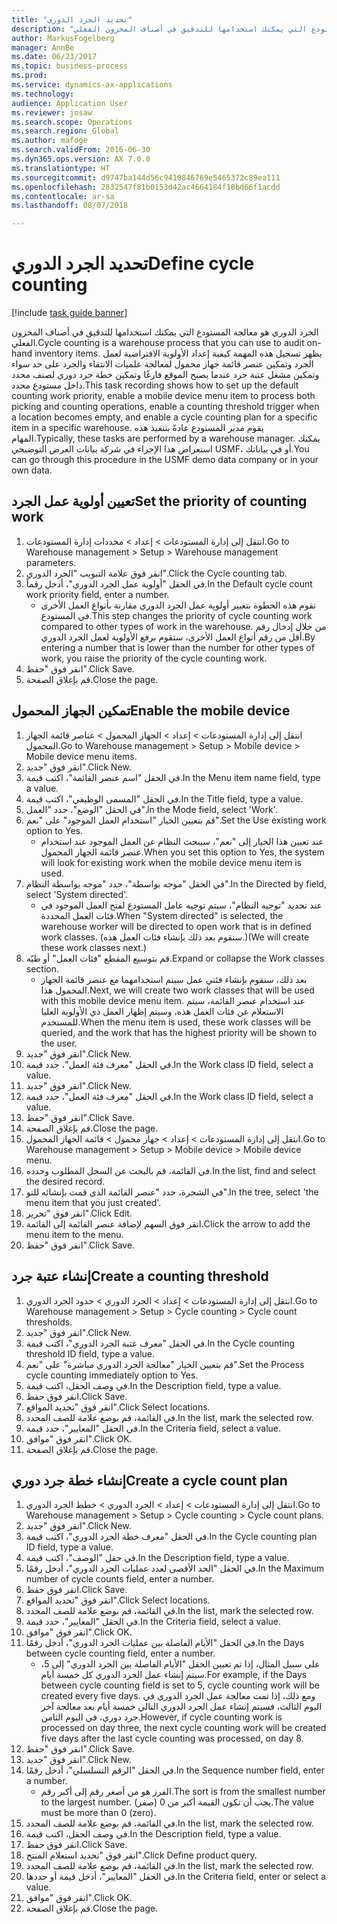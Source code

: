 ```yaml
--- 
title: "تحديد الجرد الدوري"
description: "الجرد الدوري هو معالجة المستودع التي يمكنك استخدامها للتدقيق في أصناف المخزون الفعلي."
author: MarkusFogelberg
manager: AnnBe
ms.date: 06/23/2017
ms.topic: business-process
ms.prod: 
ms.service: dynamics-ax-applications
ms.technology: 
audience: Application User
ms.reviewer: josaw
ms.search.scope: Operations
ms.search.region: Global
ms.author: mafoge
ms.search.validFrom: 2016-06-30
ms.dyn365.ops.version: AX 7.0.0
ms.translationtype: HT
ms.sourcegitcommit: d9747ba144d56c9410846769e5465372c89ea111
ms.openlocfilehash: 2832547f81b0153d42ac4664184f18bd66f1acdd
ms.contentlocale: ar-sa
ms.lasthandoff: 08/07/2018

---
```

# <a name="define-cycle-counting"></a><span data-ttu-id="b6cfd-103">تحديد الجرد الدوري</span><span class="sxs-lookup"><span data-stu-id="b6cfd-103">Define cycle counting</span></span> 

[!include [task guide banner](../../includes/task-guide-banner.md)]

<span data-ttu-id="b6cfd-104">الجرد الدوري هو معالجة المستودع التي يمكنك استخدامها للتدقيق في أصناف المخزون الفعلي.</span><span class="sxs-lookup"><span data-stu-id="b6cfd-104">Cycle counting is a warehouse process that you can use to audit on-hand inventory items.</span></span> <span data-ttu-id="b6cfd-105">يظهر تسجيل هذه المهمة كيفية إعداد الأولوية الافتراضية لعمل الجرد وتمكين عنصر قائمة جهاز محمول لمعالجة علميات الانتقاء والجرد على حد سواء وتمكين مشغل عتبة جرد عندما يصبح الموقع فارغًا وتمكين خطة جرد دوري لصنف محدد داخل مستودع محدد.</span><span class="sxs-lookup"><span data-stu-id="b6cfd-105">This task recording shows how to set up the default counting work priority, enable a mobile device menu item to process both picking and counting operations, enable a counting threshold trigger when a location becomes empty, and enable a cycle counting plan for a specific item in a specific warehouse.</span></span> <span data-ttu-id="b6cfd-106">يقوم مدير المستودع عادةً بتنفيذ هذه المهام.</span><span class="sxs-lookup"><span data-stu-id="b6cfd-106">Typically, these tasks are performed by a warehouse manager.</span></span> <span data-ttu-id="b6cfd-107">يمكنك استعراض هذا الإجراء في شركة بيانات العرض التوضيحي USMF، أو في بياناتك.</span><span class="sxs-lookup"><span data-stu-id="b6cfd-107">You can go through this procedure in the USMF demo data company or in your own data.</span></span>


## <a name="set-the-priority-of-counting-work"></a><span data-ttu-id="b6cfd-108">تعيين أولوية عمل الجرد</span><span class="sxs-lookup"><span data-stu-id="b6cfd-108">Set the priority of counting work</span></span>
1. <span data-ttu-id="b6cfd-109">انتقل إلى إدارة المستودعات > إعداد‬ > محددات إدارة المستودعات.</span><span class="sxs-lookup"><span data-stu-id="b6cfd-109">Go to Warehouse management > Setup > Warehouse management parameters.</span></span>
2. <span data-ttu-id="b6cfd-110">انقر فوق علامة التبويب "الجرد الدوري".</span><span class="sxs-lookup"><span data-stu-id="b6cfd-110">Click the Cycle counting tab.</span></span>
3. <span data-ttu-id="b6cfd-111">في الحقل "أولوية عمل الجرد الدوري"، أدخل رقماً.</span><span class="sxs-lookup"><span data-stu-id="b6cfd-111">In the Default cycle count work priority field, enter a number.</span></span>
    * <span data-ttu-id="b6cfd-112">تقوم هذه الخطوة بتغيير أولوية عمل الجرد الدوري مقارنة بأنواع العمل الأخرى في المستودع.</span><span class="sxs-lookup"><span data-stu-id="b6cfd-112">This step changes the priority of cycle counting work compared to other types of work in the warehouse.</span></span> <span data-ttu-id="b6cfd-113">من خلال إدخال رقم أقل من رقم أنواع العمل الأخرى، ستقوم برفع الأولوية لعمل الجرد الدوري.</span><span class="sxs-lookup"><span data-stu-id="b6cfd-113">By entering a number that is lower than the number for other types of work, you raise the priority of the cycle counting work.</span></span>  
4. <span data-ttu-id="b6cfd-114">انقر فوق "حفظ".</span><span class="sxs-lookup"><span data-stu-id="b6cfd-114">Click Save.</span></span>
5. <span data-ttu-id="b6cfd-115">قم بإغلاق الصفحة.</span><span class="sxs-lookup"><span data-stu-id="b6cfd-115">Close the page.</span></span>

## <a name="enable-the-mobile-device"></a><span data-ttu-id="b6cfd-116">تمكين الجهاز المحمول</span><span class="sxs-lookup"><span data-stu-id="b6cfd-116">Enable the mobile device</span></span>
1. <span data-ttu-id="b6cfd-117">انتقل إلى إدارة المستودعات > إعداد > الجهاز المحمول > عناصر قائمة الجهاز المحمول.</span><span class="sxs-lookup"><span data-stu-id="b6cfd-117">Go to Warehouse management > Setup > Mobile device > Mobile device menu items.</span></span>
2. <span data-ttu-id="b6cfd-118">انقر فوق "جديد".</span><span class="sxs-lookup"><span data-stu-id="b6cfd-118">Click New.</span></span>
3. <span data-ttu-id="b6cfd-119">في الحقل "اسم عنصر القائمة‬"، اكتب قيمة.</span><span class="sxs-lookup"><span data-stu-id="b6cfd-119">In the Menu item name field, type a value.</span></span>
4. <span data-ttu-id="b6cfd-120">في الحقل "المسمى الوظيفي"، اكتب قيمة.</span><span class="sxs-lookup"><span data-stu-id="b6cfd-120">In the Title field, type a value.</span></span>
5. <span data-ttu-id="b6cfd-121">في الحقل "الوضع"، حدد "العمل".</span><span class="sxs-lookup"><span data-stu-id="b6cfd-121">In the Mode field, select 'Work'.</span></span>
6. <span data-ttu-id="b6cfd-122">قم بتعيين الخيار "استخدام العمل الموجود" على "نعم".</span><span class="sxs-lookup"><span data-stu-id="b6cfd-122">Set the Use existing work option to Yes.</span></span>
    * <span data-ttu-id="b6cfd-123">عند تعيين هذا الخيار إلى "نعم"، سيبحث النظام عن العمل الموجود عند استخدام عنصر قائمة الجهاز المحمول.</span><span class="sxs-lookup"><span data-stu-id="b6cfd-123">When you set this option to Yes, the system will look for existing work when the mobile device menu item is used.</span></span>  
7. <span data-ttu-id="b6cfd-124">في الحقل "موجه بواسطة"، حدد "موجه بواسطة النظام".</span><span class="sxs-lookup"><span data-stu-id="b6cfd-124">In the Directed by field, select 'System directed'.</span></span>
    * <span data-ttu-id="b6cfd-125">عند تحديد "توجيه النظام"، سيتم توجيه عامل المستودع لفتح العمل الموجود في فئات العمل المحددة.</span><span class="sxs-lookup"><span data-stu-id="b6cfd-125">When "System directed" is selected, the warehouse worker will be directed to open work that is in defined work classes.</span></span> <span data-ttu-id="b6cfd-126">(سنقوم بعد ذلك بإنشاء فئات العمل هذه.)</span><span class="sxs-lookup"><span data-stu-id="b6cfd-126">(We will create these work classes next.)</span></span>  
8. <span data-ttu-id="b6cfd-127">قم بتوسيع المقطع "فئات العمل‬" أو طيّه.</span><span class="sxs-lookup"><span data-stu-id="b6cfd-127">Expand or collapse the Work classes section.</span></span>
    * <span data-ttu-id="b6cfd-128">بعد ذلك، سنقوم بإنشاء فئتي عمل سيتم استخدامهما مع عنصر قائمة الجهاز المحمول هذا.</span><span class="sxs-lookup"><span data-stu-id="b6cfd-128">Next, we will create two work classes that will be used with this mobile device menu item.</span></span> <span data-ttu-id="b6cfd-129">عند استخدام عنصر القائمة، سيتم الاستعلام عن فئات العمل هذه، وسيتم إظهار العمل ذي الأولوية العليا للمستخدم.</span><span class="sxs-lookup"><span data-stu-id="b6cfd-129">When the menu item is used, these work classes will be queried, and the work that has the highest priority will be shown to the user.</span></span>  
9. <span data-ttu-id="b6cfd-130">انقر فوق "جديد".</span><span class="sxs-lookup"><span data-stu-id="b6cfd-130">Click New.</span></span>
10. <span data-ttu-id="b6cfd-131">في الحقل "معرف فئة العمل"، حدد قيمة.</span><span class="sxs-lookup"><span data-stu-id="b6cfd-131">In the Work class ID field, select a value.</span></span>
11. <span data-ttu-id="b6cfd-132">انقر فوق "جديد".</span><span class="sxs-lookup"><span data-stu-id="b6cfd-132">Click New.</span></span>
12. <span data-ttu-id="b6cfd-133">في الحقل "معرف فئة العمل"، حدد قيمة.</span><span class="sxs-lookup"><span data-stu-id="b6cfd-133">In the Work class ID field, select a value.</span></span>
13. <span data-ttu-id="b6cfd-134">انقر فوق "حفظ".</span><span class="sxs-lookup"><span data-stu-id="b6cfd-134">Click Save.</span></span>
14. <span data-ttu-id="b6cfd-135">قم بإغلاق الصفحة.</span><span class="sxs-lookup"><span data-stu-id="b6cfd-135">Close the page.</span></span>
15. <span data-ttu-id="b6cfd-136">انتقل إلى إدارة المستودعات > إعداد > جهاز محمول > قائمة الجهاز المحمول.</span><span class="sxs-lookup"><span data-stu-id="b6cfd-136">Go to Warehouse management > Setup > Mobile device > Mobile device menu.</span></span>
16. <span data-ttu-id="b6cfd-137">في القائمة، قم بالبحث عن السجل المطلوب وحدده.</span><span class="sxs-lookup"><span data-stu-id="b6cfd-137">In the list, find and select the desired record.</span></span>
17. <span data-ttu-id="b6cfd-138">في الشجرة، حدد "عنصر القائمة الذي قمت بإنشائه للتو".</span><span class="sxs-lookup"><span data-stu-id="b6cfd-138">In the tree, select 'the menu item that you just created'.</span></span>
18. <span data-ttu-id="b6cfd-139">انقر فوق "تحرير".</span><span class="sxs-lookup"><span data-stu-id="b6cfd-139">Click Edit.</span></span>
19. <span data-ttu-id="b6cfd-140">انقر فوق السهم لإضافة عنصر القائمة إلى القائمة.</span><span class="sxs-lookup"><span data-stu-id="b6cfd-140">Click the arrow to add the menu item to the menu.</span></span>
20. <span data-ttu-id="b6cfd-141">انقر فوق "حفظ".</span><span class="sxs-lookup"><span data-stu-id="b6cfd-141">Click Save.</span></span>

## <a name="create-a-counting-threshold"></a><span data-ttu-id="b6cfd-142">إنشاء عتبة جرد</span><span class="sxs-lookup"><span data-stu-id="b6cfd-142">Create a counting threshold</span></span>
1. <span data-ttu-id="b6cfd-143">انتقل إلى إدارة المستودعات > إعداد > الجرد الدوري‬ > حدود الجرد الدوري‬.</span><span class="sxs-lookup"><span data-stu-id="b6cfd-143">Go to Warehouse management > Setup > Cycle counting > Cycle count thresholds.</span></span>
2. <span data-ttu-id="b6cfd-144">انقر فوق "جديد".</span><span class="sxs-lookup"><span data-stu-id="b6cfd-144">Click New.</span></span>
3. <span data-ttu-id="b6cfd-145">في الحقل "معرف عتبة الجرد الدوري"، اكتب قيمة.</span><span class="sxs-lookup"><span data-stu-id="b6cfd-145">In the Cycle counting threshold ID field, type a value.</span></span>
4. <span data-ttu-id="b6cfd-146">قم بتعيين الخيار "معالجة الجرد الدوري مباشرة" على "نعم".</span><span class="sxs-lookup"><span data-stu-id="b6cfd-146">Set the Process cycle counting immediately option to Yes.</span></span>
5. <span data-ttu-id="b6cfd-147">في وصف الحقل، اكتب قيمة.</span><span class="sxs-lookup"><span data-stu-id="b6cfd-147">In the Description field, type a value.</span></span>
6. <span data-ttu-id="b6cfd-148">انقر فوق حفظ.</span><span class="sxs-lookup"><span data-stu-id="b6cfd-148">Click Save.</span></span>
7. <span data-ttu-id="b6cfd-149">انقر فوق "تحديد المواقع".</span><span class="sxs-lookup"><span data-stu-id="b6cfd-149">Click Select locations.</span></span>
8. <span data-ttu-id="b6cfd-150">في القائمة، قم بوضع علامة للصف المحدد.</span><span class="sxs-lookup"><span data-stu-id="b6cfd-150">In the list, mark the selected row.</span></span>
9. <span data-ttu-id="b6cfd-151">في الحقل "المعايير"، حدد قيمة.</span><span class="sxs-lookup"><span data-stu-id="b6cfd-151">In the Criteria field, select a value.</span></span>
10. <span data-ttu-id="b6cfd-152">انقر فوق "موافق".</span><span class="sxs-lookup"><span data-stu-id="b6cfd-152">Click OK.</span></span>
11. <span data-ttu-id="b6cfd-153">قم بإغلاق الصفحة.</span><span class="sxs-lookup"><span data-stu-id="b6cfd-153">Close the page.</span></span>

## <a name="create-a-cycle-count-plan"></a><span data-ttu-id="b6cfd-154">إنشاء خطة جرد دوري</span><span class="sxs-lookup"><span data-stu-id="b6cfd-154">Create a cycle count plan</span></span>
1. <span data-ttu-id="b6cfd-155">انتقل إلى إدارة المستودعات > إعداد > الجرد الدوري > خطط الجرد الدوري.</span><span class="sxs-lookup"><span data-stu-id="b6cfd-155">Go to Warehouse management > Setup > Cycle counting > Cycle count plans.</span></span>
2. <span data-ttu-id="b6cfd-156">انقر فوق "جديد".</span><span class="sxs-lookup"><span data-stu-id="b6cfd-156">Click New.</span></span>
3. <span data-ttu-id="b6cfd-157">في الحقل "معرف خطة الجرد الدوري"، اكتب قيمة.</span><span class="sxs-lookup"><span data-stu-id="b6cfd-157">In the Cycle counting plan ID field, type a value.</span></span>
4. <span data-ttu-id="b6cfd-158">في حقل "الوصف"، اكتب قيمة.</span><span class="sxs-lookup"><span data-stu-id="b6cfd-158">In the Description field, type a value.</span></span>
5. <span data-ttu-id="b6cfd-159">في الحقل "الحد الأقصى لعدد عمليات الجرد الدوري"، أدخل رقمًا.</span><span class="sxs-lookup"><span data-stu-id="b6cfd-159">In the Maximum number of cycle counts field, enter a number.</span></span>
6. <span data-ttu-id="b6cfd-160">انقر فوق حفظ.</span><span class="sxs-lookup"><span data-stu-id="b6cfd-160">Click Save.</span></span>
7. <span data-ttu-id="b6cfd-161">انقر فوق "تحديد المواقع".</span><span class="sxs-lookup"><span data-stu-id="b6cfd-161">Click Select locations.</span></span>
8. <span data-ttu-id="b6cfd-162">في القائمة، قم بوضع علامة للصف المحدد.</span><span class="sxs-lookup"><span data-stu-id="b6cfd-162">In the list, mark the selected row.</span></span>
9. <span data-ttu-id="b6cfd-163">في الحقل "المعايير"، حدد قيمة.</span><span class="sxs-lookup"><span data-stu-id="b6cfd-163">In the Criteria field, select a value.</span></span>
10. <span data-ttu-id="b6cfd-164">انقر فوق "موافق".</span><span class="sxs-lookup"><span data-stu-id="b6cfd-164">Click OK.</span></span>
11. <span data-ttu-id="b6cfd-165">في الحقل "الأيام الفاصلة بين عمليات الجرد الدوري"، أدخل رقمًا.</span><span class="sxs-lookup"><span data-stu-id="b6cfd-165">In the Days between cycle counting field, enter a number.</span></span>
    * <span data-ttu-id="b6cfd-166">على سبيل المثال، إذا تم تعيين الحقل "الأيام الفاصلة بين الجرد الدوري" إلى 5، سيتم إنشاء عمل الجرد الدوري كل خمسة أيام.</span><span class="sxs-lookup"><span data-stu-id="b6cfd-166">For example, if the Days between cycle counting field is set to 5, cycle counting work will be created every five days.</span></span> <span data-ttu-id="b6cfd-167">ومع ذلك، إذا تمت معالجة عمل الجرد الدوري في اليوم الثالث، فسيتم إنشاء عمل الجرد الدوري التالي خمسة أيام بعد معالجة آخر جرد دوري، في اليوم الثامن.</span><span class="sxs-lookup"><span data-stu-id="b6cfd-167">However, if cycle counting work is processed on day three, the next cycle counting work will be created five days after the last cycle counting was processed, on day 8.</span></span>  
12. <span data-ttu-id="b6cfd-168">انقر فوق "حفظ".</span><span class="sxs-lookup"><span data-stu-id="b6cfd-168">Click Save.</span></span>
13. <span data-ttu-id="b6cfd-169">انقر فوق "جديد".</span><span class="sxs-lookup"><span data-stu-id="b6cfd-169">Click New.</span></span>
14. <span data-ttu-id="b6cfd-170">في الحقل "الرقم التسلسلي"، أدخل رقمًا.</span><span class="sxs-lookup"><span data-stu-id="b6cfd-170">In the Sequence number field, enter a number.</span></span>
    * <span data-ttu-id="b6cfd-171">الفرز هو من أصغر رقم إلى أكبر رقم.</span><span class="sxs-lookup"><span data-stu-id="b6cfd-171">The sort is from the smallest number to the largest number.</span></span> <span data-ttu-id="b6cfd-172">يجب أن تكون القيمة أكبر من 0 (صفر).</span><span class="sxs-lookup"><span data-stu-id="b6cfd-172">The value must be more than 0 (zero).</span></span>  
15. <span data-ttu-id="b6cfd-173">في القائمة، قم بوضع علامة للصف المحدد.</span><span class="sxs-lookup"><span data-stu-id="b6cfd-173">In the list, mark the selected row.</span></span>
16. <span data-ttu-id="b6cfd-174">في وصف الحقل، اكتب قيمة.</span><span class="sxs-lookup"><span data-stu-id="b6cfd-174">In the Description field, type a value.</span></span>
17. <span data-ttu-id="b6cfd-175">انقر فوق حفظ.</span><span class="sxs-lookup"><span data-stu-id="b6cfd-175">Click Save.</span></span>
18. <span data-ttu-id="b6cfd-176">انقر فوق "تحديد استعلام المنتج".</span><span class="sxs-lookup"><span data-stu-id="b6cfd-176">Click Define product query.</span></span>
19. <span data-ttu-id="b6cfd-177">في القائمة، قم بوضع علامة للصف المحدد.</span><span class="sxs-lookup"><span data-stu-id="b6cfd-177">In the list, mark the selected row.</span></span>
20. <span data-ttu-id="b6cfd-178">في الحقل "المعايير‬"، أدخل قيمة أو حددها.</span><span class="sxs-lookup"><span data-stu-id="b6cfd-178">In the Criteria field, enter or select a value.</span></span>
21. <span data-ttu-id="b6cfd-179">انقر فوق "موافق".</span><span class="sxs-lookup"><span data-stu-id="b6cfd-179">Click OK.</span></span>
22. <span data-ttu-id="b6cfd-180">قم بإغلاق الصفحة.</span><span class="sxs-lookup"><span data-stu-id="b6cfd-180">Close the page.</span></span>


